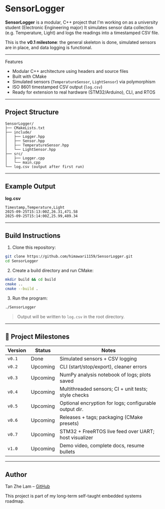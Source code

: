 # SensorLogger

**SensorLogger** is a modular, C++ project that I'm working on as a university student (Electronic Engineering major) 
It simulates sensor data collection (e.g. Temperature, Light) and logs the readings into a timestamped CSV file.

This is the **v0.1 milestone**: the general skeleton is done, simulated sensors are in place, and data logging is functional.

---

Features

- Modular C++ architecture using headers and source files
- Built with CMake
- Simulated sensors (`TemperatureSensor`, `LightSensor`) via polymorphism
- ISO 8601 timestamped CSV output (`log.csv`)
- Ready for extension to real hardware (STM32/Arduino), CLI, and RTOS

---

## Project Structure

```
SensorLogger/
├── CMakeLists.txt
├── include/
│   ├── Logger.hpp
│   ├── Sensor.hpp
│   ├── TemperatureSensor.hpp
│   └── LightSensor.hpp
├── src/
│   ├── Logger.cpp
│   └── main.cpp
└── log.csv (output after first run)
```

---

## Example Output

**log.csv**
```
Timestamp,Temperature,Light
2025-09-25T15:13:00Z,26.31,471.58
2025-09-25T15:14:00Z,25.99,489.34
```

---

## Build Instructions

1. Clone this repository:
```bash
git clone https://github.com/himawari1159/SensorLogger.git
cd SensorLogger
```

2. Create a build directory and run CMake:
```bash
mkdir build && cd build
cmake ..
cmake --build .
```

3. Run the program:
```bash
./SensorLogger
```

> Output will be written to `log.csv` in the root directory.

---

## 📌 Project Milestones

| Version | Status   | Notes                                                  |
|---------|----------|--------------------------------------------------------|
| `v0.1`  | Done     | Simulated sensors + CSV logging                        |
| `v0.2`  | Upcoming | CLI (start/stop/export), cleaner errors                |
| `v0.3`  | Upcoming | NumPy analysis notebook of logs; plots saved           |
| `v0.4`  | Upcoming | Multithreaded sensors; CI + unit tests; style checks   |
| `v0.5`  | Upcoming | Optional encryption for logs; configurable output dir. |
| `v0.6`  | Upcoming | Releases + tags; packaging (CMake presets)             |
| `v0.7`  | Upcoming | STM32 + FreeRTOS live feed over UART; host visualizer  |
| `v1.0`  | Upcoming | Demo video, complete docs, resume bullets              |

---

## Author

Tan Zhe Lam – [GitHub](https://github.com/himawari1159)

This project is part of my long-term self-taught embedded systems roadmap.
